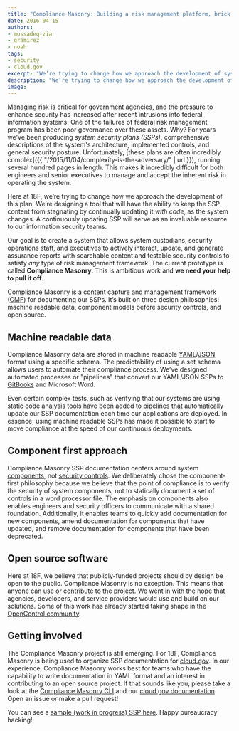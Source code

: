 ```yaml
---
title: "Compliance Masonry: Building a risk management platform, brick by brick"
date: 2016-04-15
authors:
- mossadeq-zia
- gramirez
- noah
tags:
- security
- cloud.gov
excerpt: "We’re trying to change how we approach the development of system security plans. Our goal is to create a system that allows system custodians, security operations staff, and executives to actively interact, update, and generate assurance reports with searchable content and testable security controls to satisfy any type of risk management framework. The current prototype is called Compliance Masonry."
description: "We’re trying to change how we approach the development of system security plans. Our goal is to create a system that allows system custodians, security operations staff, and executives to actively interact, update, and generate assurance reports with searchable content and testable security controls to satisfy any type of risk management framework. The current prototype is called Compliance Masonry."
image:
---
```


Managing risk is critical for government agencies, and the pressure to enhance security has increased after recent intrusions into federal information systems. One of the failures of federal risk management program has been poor governance over these assets. Why? For years we've been producing _system security plans (SSPs)_, comprehensive descriptions of the system's architecture, implemented controls, and general security posture. Unfortunately, [these plans are often incredibly complex]({{ "/2015/11/04/complexity-is-the-adversary/" | url }}), running several hundred pages in length. This makes it incredibly difficult for both engineers and senior executives to manage and accept the inherent risk in operating the system.

Here at 18F, we’re trying to change how we approach the development of this plan. We’re designing a tool that will have the ability to keep the SSP content from stagnating by continually updating it *with code*, as the system changes. A continuously updating SSP will serve as an invaluable resource to our information security teams.

Our goal is to create a system that allows system custodians, security operations staff, and executives to actively interact, update, and generate assurance reports with searchable content and testable security controls to satisfy _any_ type of risk management framework. The current prototype is called **Compliance Masonry**. This is ambitious work and **we need your help to pull it off**.

Compliance Masonry is a content capture and management framework ([CMF](https://en.wikipedia.org/wiki/List_of_content_management_frameworks)) for documenting our SSPs. It’s built on three design philosophies: machine readable data, component models before security controls, and open source.

## Machine readable data

Compliance Masonry data are stored in machine readable [YAML](https://en.wikipedia.org/wiki/YAML)/[JSON](https://en.wikipedia.org/wiki/JSON) format using a specific schema. The predictability of using a set schema allows users to automate their compliance process. We’ve designed automated processes or "pipelines" that convert our YAML/JSON SSPs to [GitBooks](https://www.gitbook.com/) and Microsoft Word.

Even certain complex tests, such as verifying that our systems are using static code analysis tools have been added to pipelines that automatically update our SSP documentation each time our applications are deployed. In essence, using machine readable SSPs has made it possible to start to move compliance at the speed of our continuous deployments.

## Component first approach

Compliance Masonry SSP documentation centers around system [components](https://en.wikipedia.org/wiki/Component-based_software_engineering), not [security controls](https://en.wikipedia.org/wiki/Security_controls). We deliberately chose the component-first philosophy because we believe that the point of compliance is to verify the security of system components, not to statically document a set of controls in a word processor file. The emphasis on components also enables engineers and security officers to communicate with a shared foundation. Additionally, it enables teams to quickly add documentation for new components, amend documentation for components that have updated, and remove documentation for components that have been deprecated.

## Open source software

Here at 18F, we believe that publicly-funded projects should by design be open to the public. Compliance Masonry is no exception. This means that anyone can use or contribute to the project. We went in with the hope that agencies, developers, and service providers would use and build on our solutions. Some of this work has already started taking shape in the [OpenControl community](https://github.com/opencontrol).

## Getting involved

The Compliance Masonry project is still emerging. For 18F, Compliance Masonry is being used to organize SSP documentation for [cloud.gov](https://cloud.gov). In our experience, Compliance Masonry works best for teams who have the capability to write documentation in YAML format and an interest in contributing to an open source project. If that sounds like you, please take a look at the [Compliance Masonry CLI](https://github.com/opencontrol/compliance-masonry) and our [cloud.gov documentation](https://github.com/18F/cg-compliance). Open an issue or make a pull request!

You can see a [sample (work in progress) SSP here](https://compliance.cloud.gov/).
Happy bureaucracy hacking!
